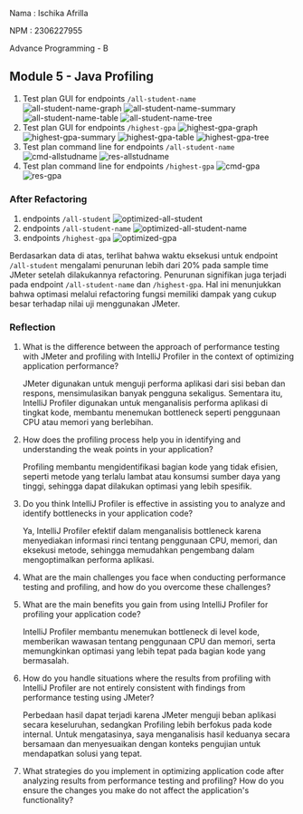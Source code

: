 Nama : Ischika Afrilla

NPM : 2306227955

Advance Programming - B
## Module 5 - Java Profiling
1. Test plan GUI for endpoints `/all-student-name`
   ![all-student-name-graph](image/all-student-name-graph.png)
   ![all-student-name-summary](image/all-student-name-summary.png)
   ![all-student-name-table](image/all-student-name-table.png)
   ![all-student-name-tree](image/all-student-name-tree.png)
2. Test plan GUI for endpoints `/highest-gpa`
   ![highest-gpa-graph](image/highest-gpa-graph.png)
   ![highest-gpa-summary](image/highest-gpa-summary.png)
   ![highest-gpa-table](image/highest-gpa-table.png)
   ![highest-gpa-tree](image/highest-gpa-tree.png)
3. Test plan command line for endpoints `/all-student-name`
   ![cmd-allstudname](image/cmd_allstudname.png)
   ![res-allstudname](image/res-allstudname.png)
4. Test plan command line for endpoints `/highest-gpa`
   ![cmd-gpa](image/cmd_gpa.png)
   ![res-gpa](image/res-highestgpa.png)

### After Refactoring
1. endpoints `/all-student`
![optimized-all-student](image/optimized-all-student.png)
2. endpoints `/all-student-name`
![optimized-all-student-name](image/optimized-all-student-name.png)
3. endpoints `/highest-gpa`
![optimized-gpa](image/optimized-gpa.png)

Berdasarkan data di atas, terlihat bahwa waktu eksekusi untuk endpoint `/all-student` mengalami penurunan lebih dari 20% pada sample time JMeter setelah dilakukannya refactoring. Penurunan signifikan juga terjadi pada endpoint `/all-student-name` dan `/highest-gpa`. Hal ini menunjukkan bahwa optimasi melalui refactoring fungsi memiliki dampak yang cukup besar terhadap nilai uji menggunakan JMeter.

### Reflection
1. What is the difference between the approach of performance testing with JMeter and profiling with IntelliJ Profiler in the context of optimizing application performance?
   
   JMeter digunakan untuk menguji performa aplikasi dari sisi beban dan respons, mensimulasikan banyak pengguna sekaligus. Sementara itu, IntelliJ Profiler digunakan untuk menganalisis performa aplikasi di tingkat kode, membantu menemukan bottleneck seperti penggunaan CPU atau memori yang berlebihan.

2. How does the profiling process help you in identifying and understanding the weak points in your application?
   
   Profiling membantu mengidentifikasi bagian kode yang tidak efisien, seperti metode yang terlalu lambat atau konsumsi sumber daya yang tinggi, sehingga dapat dilakukan optimasi yang lebih spesifik.

3. Do you think IntelliJ Profiler is effective in assisting you to analyze and identify bottlenecks in your application code?
   
   Ya, IntelliJ Profiler efektif dalam menganalisis bottleneck karena menyediakan informasi rinci tentang penggunaan CPU, memori, dan eksekusi metode, sehingga memudahkan pengembang dalam mengoptimalkan performa aplikasi.

4. What are the main challenges you face when conducting performance testing and profiling, and how do you overcome these challenges?

5. What are the main benefits you gain from using IntelliJ Profiler for profiling your application code?
   
   IntelliJ Profiler membantu menemukan bottleneck di level kode, memberikan wawasan tentang penggunaan CPU dan memori, serta memungkinkan optimasi yang lebih tepat pada bagian kode yang bermasalah.

6. How do you handle situations where the results from profiling with IntelliJ Profiler are not entirely consistent with findings from performance testing using JMeter?

   Perbedaan hasil dapat terjadi karena JMeter menguji beban aplikasi secara keseluruhan, sedangkan Profiling lebih berfokus pada kode internal. Untuk mengatasinya, saya menganalisis hasil keduanya secara bersamaan dan menyesuaikan dengan konteks pengujian untuk mendapatkan solusi yang tepat.

7. What strategies do you implement in optimizing application code after analyzing results from performance testing and profiling? How do you ensure the changes you make do not affect the application's functionality?
